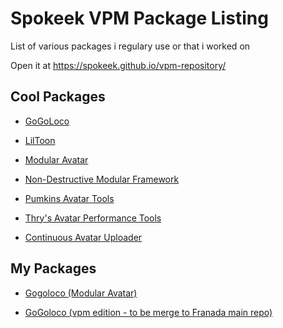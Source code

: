 # Spokeek VPM Package Listing

List of various packages i regulary use or that i worked on

Open it at <https://spokeek.github.io/vpm-repository/>

## Cool Packages

- [GoGoLoco](https://github.com/Franada/gogoloco)

- [LilToon](https://github.com/lilxyzw/lilToon)

- [Modular Avatar](https://modular-avatar.nadena.dev)

- [Non-Destructive Modular Framework](https://github.com/bdunderscore/ndmf)

- [Pumkins Avatar Tools](https://github.com/rurre/PumkinsAvatarTools)

- [Thry's Avatar Performance Tools](https://github.com/Thryrallo/VRC-Avatar-Performance-Tools)

- [Continuous Avatar Uploader](https://github.com/anatawa12/ContinuousAvatarUploader)

## My Packages

- [Gogoloco (Modular Avatar)](https://github.com/Spokeek/GoGoLoco-Modular-Avatar)

- [GoGoloco (vpm edition - to be merge to Franada main repo)](https://github.com/Spokeek/goloco)
